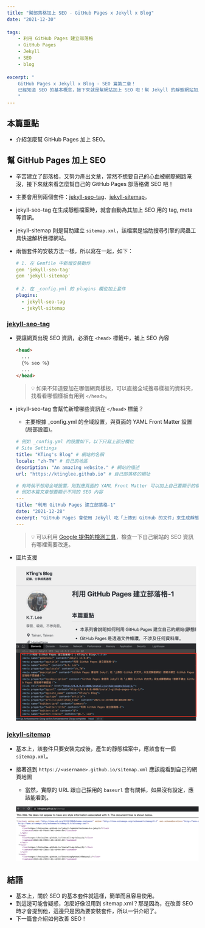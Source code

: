 ```yaml
---
title: "幫部落格加上 SEO - GitHub Pages x Jekyll x Blog"
date: "2021-12-30"

tags:
    - 利用 GitHub Pages 建立部落格
    - GitHub Pages
    - Jekyll
    - SEO
    - blog

excerpt: "
    GitHub Pages x Jekyll x Blog - SEO 篇第二章！
    已經知道 SEO 的基本概念，接下來就是幫網站加上 SEO 啦！幫 Jekyll 的靜態網站加上 SEO 相當簡單，只需要一個套件即可解決。
    "
---
```


## 本篇重點

- 介紹怎麼幫 GitHub Pages 加上 SEO。

## 幫 GitHub Pages 加上 SEO

- 辛苦建立了部落格，又努力產出文章，當然不想要自己的心血被網際網路淹沒，接下來就來看怎麼幫自己的 GitHub Pages 部落格做 SEO 吧！
- 主要會用到兩個套件：[jekyll-seo-tag](https://github.com/jekyll/jekyll-seo-tag)、[jekyll-sitemap](https://github.com/jekyll/jekyll-sitemap)。
- jekyll-seo-tag 在生成靜態檔案時，就會自動為其加上 SEO 用的 tag, meta 等資訊。
- jekyll-sitemap 則是幫助建立 `sitemap.xml`，該檔案是協助搜尋引擎的爬蟲工具快速解析目標網站。
- 兩個套件的安裝方法一樣，所以寫在一起，如下：
    
    ```yaml
    # 1. 在 Gemfile 中新增安裝動作
    gem 'jekyll-seo-tag'
    gem 'jekyll-sitemap'
    
    # 2. 在 _config.yml 的 plugins 欄位加上套件
    plugins:
      - jekyll-seo-tag
      - jekyll-sitemap
    ```
    

### [**jekyll-seo-tag**](https://github.com/jekyll/jekyll-seo-tag)

- 要讓網頁出現 SEO 資訊，必須在 `<head>` 標籤中，補上 SEO 內容

    ```html
    <head>
      ...
      {％ seo ％}
      ...
    </head>
    ```
    
    > 💡 如果不知道要加在哪個網頁樣板，可以直接全域搜尋樣板的資料夾，找看看哪個樣板有用到 `</head>`。
    
- jekyll-seo-tag 會幫忙新增哪些資訊在 `</head>` 標籤？
    - 主要根據 _config.yml 的全域設置，與頁面的 YAML Front Matter 設置(局部設置)。
    
    ```yaml
    # 例如 _config.yml 的設置如下，以下只寫上部分欄位
    # Site Settings
    title: "KTing's Blog" # 網站的名稱
    locale: "zh-TW" # 自己的地區
    description: "An amazing website." # 網站的描述
    url: "https://ktinglee.github.io" # 自己部落格的網址
    ```
    
    ```yaml
    # 有時候不想用全域設置，則對應頁面的 YAML Front Matter 可以加上自己要顯示的欄位
    # 例如本篇文章想要顯示不同的 SEO 內容
    ---
    title: "利用 GitHub Pages 建立部落格-1"
    date: "2021-12-28"
    excerpt: "GitHub Pages 會使用 Jekyll 吃「上傳到 GitHub 的文件」來生成靜態網站！想親手建立 GitHub Pages 部落格不要錯過！"
    ---
    ```
    
    > 💡 可以利用 [Google 提供的檢測工具](https://search.google.com/test/rich-results)，檢查一下自己網站的 SEO 資訊有哪裡需要改進。
    
- 圖片支援
    
    ![alt](/assets/images/add-jekyll-seo/0.png)
    

### [**jekyll-sitemap**](https://github.com/jekyll/jekyll-sitemap)

- 基本上，該套件只要安裝完成後，產生的靜態檔案中，應該會有一個 `sitemap.xml`。
- 接著進到 `https://<username>.github.io/sitemap.xml` 應該能看到自己的網頁地圖
    - 當然，實際的 URL 跟自己採用的 `baseurl` 會有關係，如果沒有設定，應該能看到。
    
    ![alt](/assets/images/add-jekyll-seo/1.png)
    

## 結語

- 基本上，關於 SEO 的基本套件就這樣，簡單而且容易使用。
- 到這邊可能會疑惑，怎麼好像沒用到 sitemap.xml？那是因為，在改善 SEO 時才會提到他，這邊只是因為要安裝套件，所以一併介紹了。
- 下一篇會介紹如何改善 SEO！